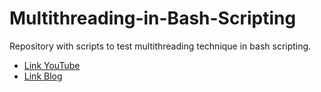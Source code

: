 # Multithreading-in-Bash-Scripting

Repository with scripts to test multithreading technique in bash scripting.

- [Link YouTube](https://www.youtube.com/watch?v=AoCycqhOgD8&t=259s&ab_channel=iTrox)
- [Link Blog](https://sites.google.com/view/itrox/blog/multithreading-en-bash-scripting)
